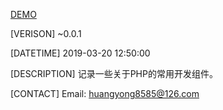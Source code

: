 [DEMO](https://github.com/huangyong8585) 

[VERISON]
~0.0.1

[DATETIME]
2019-03-20 12:50:00

[DESCRIPTION]
记录一些关于PHP的常用开发组件。

[CONTACT]
Email: huangyong8585@126.com